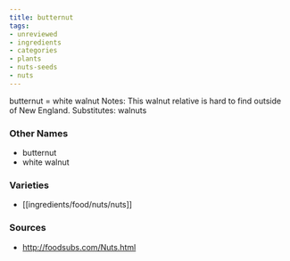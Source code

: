 ```yaml
---
title: butternut
tags:
- unreviewed
- ingredients
- categories
- plants
- nuts-seeds
- nuts
---
```

butternut = white walnut Notes: This walnut relative is hard to find outside of New England. Substitutes: walnuts

### Other Names

* butternut
* white walnut

### Varieties

* [[ingredients/food/nuts/nuts]]

### Sources
* http://foodsubs.com/Nuts.html
